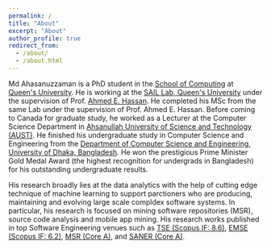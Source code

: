 ```yaml
---
permalink: /
title: "About"
excerpt: "About"
author_profile: true
redirect_from: 
  - /about/
  - /about.html
---
```



Md Ahasanuzzaman is a PhD student in the [School of Computing](https://www.cs.queensu.ca/) at [Queen's University](https://www.cs.queensu.ca/). He is working at the [SAIL Lab, Queen's University](https://sail.cs.queensu.ca/index.html) under the supervision of Prof. [Ahmed E. Hassan](https://scholar.google.com/citations?user=9hwXx34AAAAJ&hl=en). He completed his MSc from the same Lab under the supervision of Prof. Ahmed E. Hassan. Before coming to Canada for graduate study, he worked as a Lecturer at the Computer Science Department in [Ahsanullah University of Science and Technology (AUST)](https://www.aust.edu/). He finished his undergraduate study in Computer Science and Engineering from the [Department of Computer Science and Engineering, University of Dhaka, Bangladesh](https://www.cse.du.ac.bd/). He won the prestigious Prime Minister Gold Medal Award (the highest recognition for undergrads in Bangladesh) for his outstanding undergraduate results.

His research broadly lies at the data analytics with the help of cutting edge technique of machine learning to support parctioners who are producing, maintaining and evolving large scale compldex software systems. In particular, his research is focused on mining software repositories (MSR), source code analysis and mobile app mining. His research works published in top Software Engineering venues such as  [TSE (Scopus IF: 8.6)](https://www.computer.org/csdl/journal/ts), [EMSE (Scopus IF: 6.2)](https://www.springer.com/journal/10664), [MSR (Core A)](https://conf.researchr.org/series/msr), and [SANER (Core A)](https://saner2021.shidler.hawaii.edu/).
